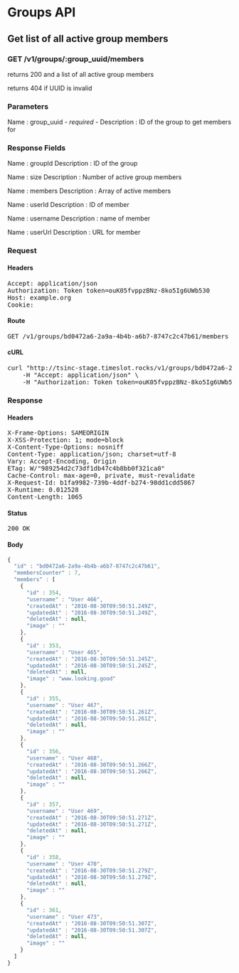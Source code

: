 # Groups API

## Get list of all active group members

### GET /v1/groups/:group_uuid/members

returns 200 and a list of all active group members

returns 404 if UUID is invalid

### Parameters

Name : group_uuid *- required -*
Description : ID of the group to get members for


### Response Fields

Name : groupId
Description : ID of the group

Name : size
Description : Number of active group members

Name : members
Description : Array of active members

Name : userId
Description : ID of member

Name : username
Description : name of member

Name : userUrl
Description : URL for member

### Request

#### Headers

<pre>Accept: application/json
Authorization: Token token=ouK05fvppzBNz-8ko5Ig6UWb530
Host: example.org
Cookie: </pre>

#### Route

<pre>GET /v1/groups/bd0472a6-2a9a-4b4b-a6b7-8747c2c47b61/members</pre>

#### cURL

<pre class="request">curl &quot;http://tsinc-stage.timeslot.rocks/v1/groups/bd0472a6-2a9a-4b4b-a6b7-8747c2c47b61/members&quot; -X GET \
	-H &quot;Accept: application/json&quot; \
	-H &quot;Authorization: Token token=ouK05fvppzBNz-8ko5Ig6UWb530&quot;</pre>

### Response

#### Headers

<pre>X-Frame-Options: SAMEORIGIN
X-XSS-Protection: 1; mode=block
X-Content-Type-Options: nosniff
Content-Type: application/json; charset=utf-8
Vary: Accept-Encoding, Origin
ETag: W/&quot;989254d2c73df1db47c4b8bb0f321ca0&quot;
Cache-Control: max-age=0, private, must-revalidate
X-Request-Id: b1fa9982-739b-4ddf-b274-98dd1cdd5867
X-Runtime: 0.012528
Content-Length: 1065</pre>

#### Status

<pre>200 OK</pre>

#### Body

```javascript
{
  "id" : "bd0472a6-2a9a-4b4b-a6b7-8747c2c47b61",
  "membersCounter" : 7,
  "members" : [
    {
      "id" : 354,
      "username" : "User 466",
      "createdAt" : "2016-08-30T09:50:51.249Z",
      "updatedAt" : "2016-08-30T09:50:51.249Z",
      "deletedAt" : null,
      "image" : ""
    },
    {
      "id" : 353,
      "username" : "User 465",
      "createdAt" : "2016-08-30T09:50:51.245Z",
      "updatedAt" : "2016-08-30T09:50:51.245Z",
      "deletedAt" : null,
      "image" : "www.looking.good"
    },
    {
      "id" : 355,
      "username" : "User 467",
      "createdAt" : "2016-08-30T09:50:51.261Z",
      "updatedAt" : "2016-08-30T09:50:51.261Z",
      "deletedAt" : null,
      "image" : ""
    },
    {
      "id" : 356,
      "username" : "User 468",
      "createdAt" : "2016-08-30T09:50:51.266Z",
      "updatedAt" : "2016-08-30T09:50:51.266Z",
      "deletedAt" : null,
      "image" : ""
    },
    {
      "id" : 357,
      "username" : "User 469",
      "createdAt" : "2016-08-30T09:50:51.271Z",
      "updatedAt" : "2016-08-30T09:50:51.271Z",
      "deletedAt" : null,
      "image" : ""
    },
    {
      "id" : 358,
      "username" : "User 470",
      "createdAt" : "2016-08-30T09:50:51.279Z",
      "updatedAt" : "2016-08-30T09:50:51.279Z",
      "deletedAt" : null,
      "image" : ""
    },
    {
      "id" : 361,
      "username" : "User 473",
      "createdAt" : "2016-08-30T09:50:51.307Z",
      "updatedAt" : "2016-08-30T09:50:51.307Z",
      "deletedAt" : null,
      "image" : ""
    }
  ]
}
```
